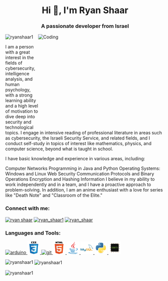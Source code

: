<h1 align="center">Hi 👋, I'm Ryan Shaar</h1>
<h3 align="center">A passionate developer from Israel</h3>
<img align="right" alt="Coding" width="400" height = 300 src="https://mir-s3-cdn-cf.behance.net/project_modules/disp/2bbf3a52005319.5901123c114f4.gif">
<p align="left"> <img src="https://komarev.com/ghpvc/?username=ryanshaar1&label=Profile%20views&color=0e75b6&style=flat" alt="ryanshaar1" /> </p>




I am a person with a great interest in the fields of cybersecurity, intelligence analysis, and human psychology, with a strong learning ability and a high level of motivation to dive deep into security and technological topics. I engage in intensive reading of professional literature in areas such as cybersecurity, the Israeli Security Service, and related fields, and I conduct self-study in topics of interest like mathematics, physics, and computer science, beyond what is taught in school.

I have basic knowledge and experience in various areas, including:

Computer Networks
Programming in Java and Python
Operating Systems: Windows and Linux
Web Security
Communication Protocols and Binary Operations
Encryption and Hashing Information
I believe in my ability to work independently and in a team, and I have a proactive approach to problem-solving. In addition, I am an anime enthusiast with a love for series like "Death Note" and "Classroom of the Elite."



<h3 align="left">Connect with me:</h3>
<p align="left">
<a href="https://linkedin.com/in/ryan shaar" target="blank"><img align="center" src="https://raw.githubusercontent.com/rahuldkjain/github-profile-readme-generator/master/src/images/icons/Social/linked-in-alt.svg" alt="ryan shaar" height="30" width="40" /></a>
<a href="https://instagram.com/ryan_shaar1" target="blank"><img align="center" src="https://raw.githubusercontent.com/rahuldkjain/github-profile-readme-generator/master/src/images/icons/Social/instagram.svg" alt="ryan_shaar1" height="30" width="40" /></a>
<a href="https://www.leetcode.com/ryan_shaar" target="blank"><img align="center" src="https://raw.githubusercontent.com/rahuldkjain/github-profile-readme-generator/master/src/images/icons/Social/leet-code.svg" alt="ryan_shaar" height="30" width="40" /></a>
</p>

<h3 align="left">Languages and Tools:</h3>
<p align="left"> <a href="https://www.arduino.cc/" target="_blank" rel="noreferrer"> <img src="https://cdn.worldvectorlogo.com/logos/arduino-1.svg" alt="arduino" width="40" height="40"/> </a> <a href="https://www.w3schools.com/css/" target="_blank" rel="noreferrer"> <img src="https://raw.githubusercontent.com/devicons/devicon/master/icons/css3/css3-original-wordmark.svg" alt="css3" width="40" height="40"/> </a> <a href="https://git-scm.com/" target="_blank" rel="noreferrer"> <img src="https://www.vectorlogo.zone/logos/git-scm/git-scm-icon.svg" alt="git" width="40" height="40"/> </a> <a href="https://www.w3.org/html/" target="_blank" rel="noreferrer"> <img src="https://raw.githubusercontent.com/devicons/devicon/master/icons/html5/html5-original-wordmark.svg" alt="html5" width="40" height="40"/> </a> <a href="https://www.java.com" target="_blank" rel="noreferrer"> <img src="https://raw.githubusercontent.com/devicons/devicon/master/icons/java/java-original.svg" alt="java" width="40" height="40"/> </a> <a href="https://www.mysql.com/" target="_blank" rel="noreferrer"> <img src="https://raw.githubusercontent.com/devicons/devicon/master/icons/mysql/mysql-original-wordmark.svg" alt="mysql" width="40" height="40"/> </a> <a href="https://www.python.org" target="_blank" rel="noreferrer"> <img src="https://raw.githubusercontent.com/devicons/devicon/master/icons/python/python-original.svg" alt="python" width="40" height="40"/> </a> <a href="https://www.tutorialspoint.com/assembly_programming/index.htm" target="_blank" rel="noreferrer"> <img src="https://raw.githubusercontent.com/github/explore/e495457f5ff28c343f9e422f8e3cf80fd3e80890/topics/assembly/assembly.png" alt="assembly" width="40" height="40"/> </a> </p>

<p><img align="left" src="https://github-readme-stats.vercel.app/api/top-langs?username=ryanshaar1&show_icons=true&locale=en&layout=compact" alt="ryanshaar1" /></p>

<p>&nbsp;<img align="center" src="https://github-readme-stats.vercel.app/api?username=ryanshaar1&show_icons=true&locale=en" alt="ryanshaar1" /></p>

<p><img align="center" src="https://github-readme-streak-stats.herokuapp.com/?user=ryanshaar1&" alt="ryanshaar1" /></p>
